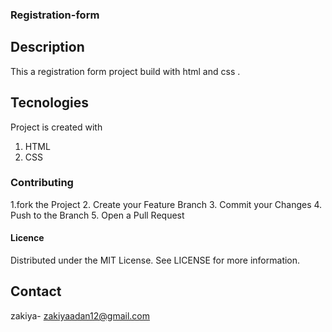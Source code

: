 ### Registration-form
## Description
This a registration form project build with html and css .
## Tecnologies
Project is created with
1. HTML
2. CSS
### Contributing
1.fork the Project
2. Create your Feature Branch
3. Commit your Changes
4. Push to the Branch
5. Open a Pull Request
#### Licence
Distributed under the MIT License. See LICENSE for more information.
## Contact
zakiya- zakiyaadan12@gmail.com